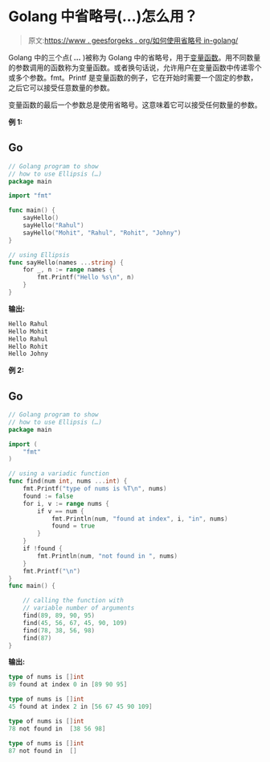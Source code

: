 # Golang 中省略号(…)怎么用？

> 原文:[https://www . geesforgeks . org/如何使用省略号 in-golang/](https://www.geeksforgeeks.org/how-to-use-ellipsis-in-golang/)

Golang 中的三个点( **…** )被称为 Golang 中的省略号，用于[变量函数](https://www.geeksforgeeks.org/variadic-functions-in-go/)。用不同数量的参数调用的函数称为变量函数。或者换句话说，允许用户在变量函数中传递零个或多个参数。fmt。Printf 是变量函数的例子，它在开始时需要一个固定的参数，之后它可以接受任意数量的参数。

变量函数的最后一个参数总是使用省略号。这意味着它可以接受任何数量的参数。

**例 1:**

## Go

```go
// Golang program to show
// how to use Ellipsis (…)
package main

import "fmt"

func main() {
    sayHello()
    sayHello("Rahul")
    sayHello("Mohit", "Rahul", "Rohit", "Johny")
}

// using Ellipsis
func sayHello(names ...string) {
    for _, n := range names {
        fmt.Printf("Hello %s\n", n)
    }
}
```

**输出:**

```go
Hello Rahul
Hello Mohit
Hello Rahul
Hello Rohit
Hello Johny
```

**例 2:**

## Go

```go
// Golang program to show
// how to use Ellipsis (…)
package main

import (
    "fmt"
)

// using a variadic function
func find(num int, nums ...int) {
    fmt.Printf("type of nums is %T\n", nums)
    found := false
    for i, v := range nums {
        if v == num {
            fmt.Println(num, "found at index", i, "in", nums)
            found = true
        }
    }
    if !found {
        fmt.Println(num, "not found in ", nums)
    }
    fmt.Printf("\n")
}
func main() {

    // calling the function with
    // variable number of arguments
    find(89, 89, 90, 95)
    find(45, 56, 67, 45, 90, 109)
    find(78, 38, 56, 98)
    find(87)
}
```

**输出:**

```go
type of nums is []int
89 found at index 0 in [89 90 95]

type of nums is []int
45 found at index 2 in [56 67 45 90 109]

type of nums is []int
78 not found in  [38 56 98]

type of nums is []int
87 not found in  []
```